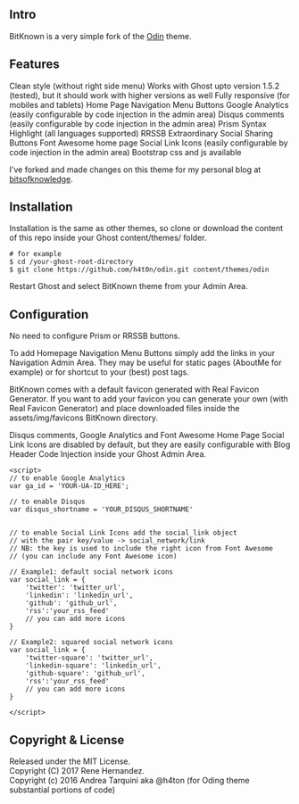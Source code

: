 ## Intro

BitKnown is a very simple fork of the [Odin](https://github.com/h4t0n/odin) theme.

## Features

Clean style (without right side menu)
Works with Ghost upto version 1.5.2 (tested), but it should work with higher versions as well
Fully responsive (for mobiles and tablets)
Home Page Navigation Menu Buttons
Google Analytics (easily configurable by code injection in the admin area)
Disqus comments (easily configurable by code injection in the admin area)
Prism Syntax Highlight (all languages supported)
RRSSB Extraordinary Social Sharing Buttons
Font Awesome home page Social Link Icons (easily configurable by code injection in the admin area)
Bootstrap css and js available

I've forked and made changes on this theme for my personal blog at [bitsofknowledge](https://bitsofknowledge.net).

## Installation

Installation is the same as other themes, so clone or download the content of this repo inside your Ghost content/themes/ folder.

```
# for example
$ cd /your-ghost-root-directory
$ git clone https://github.com/h4t0n/odin.git content/themes/odin
```
Restart Ghost and select BitKnown theme from your Admin Area.

## Configuration

No need to configure Prism or RRSSB buttons.

To add Homepage Navigation Menu Buttons simply add the links in your Navigation Admin Area. They may be useful for static pages (AboutMe for example) or for shortcut to your (best) post tags.

BitKnown comes with a default favicon generated with Real Favicon Generator. If you want to add your favicon you can generate your own (with Real Favicon Generator) and place downloaded files inside the assets/img/favicons BitKnown directory.

Disqus comments, Google Analytics and Font Awesome Home Page Social Link Icons are disabled by default, but they are easily configurable with Blog Header Code Injection inside your Ghost Admin Area.

```
<script>
// to enable Google Analytics
var ga_id = 'YOUR-UA-ID_HERE';

// to enable Disqus
var disqus_shortname = 'YOUR_DISQUS_SHORTNAME'


// to enable Social Link Icons add the social_link object
// with the pair key/value -> social_network/link
// NB: the key is used to include the right icon from Font Awesome
// (you can include any Font Awesome icon)

// Example1: default social network icons
var social_link = {
    'twitter': 'twitter_url',
    'linkedin': 'linkedin_url',
    'github': 'github_url',
    'rss':'your_rss_feed'
    // you can add more icons
}

// Example2: squared social network icons
var social_link = {
    'twitter-square': 'twitter_url',
    'linkedin-square': 'linkedin_url',
    'github-square': 'github_url',
    'rss':'your_rss_feed'
    // you can add more icons
}

</script>
```

## Copyright & License

Released under the MIT License.  
Copyright (C) 2017 Rene Hernandez.  
Copyright (c) 2016 Andrea Tarquini aka @h4ton (for Oding theme substantial portions of code)
